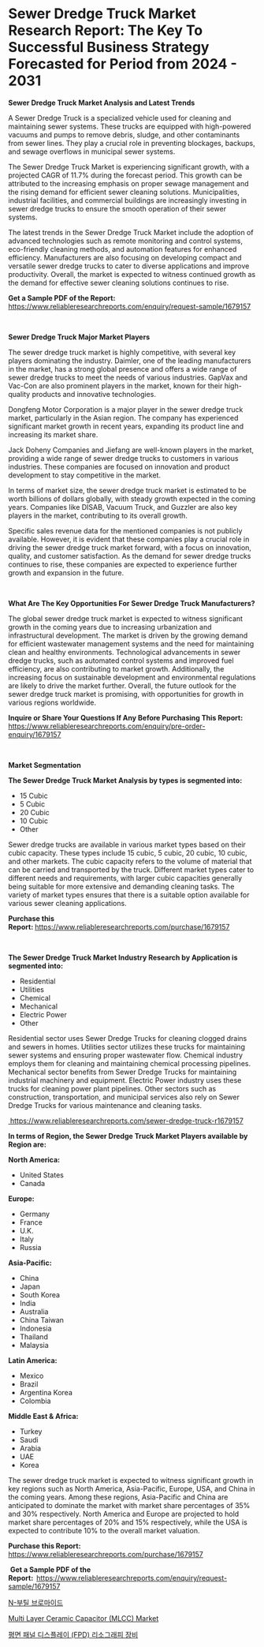 <p><h1>Sewer Dredge Truck Market Research Report: The Key To Successful Business Strategy Forecasted for Period from 2024 - 2031</h1></p><p><strong>Sewer Dredge Truck Market Analysis and Latest Trends</strong></p>
<p><p>A Sewer Dredge Truck is a specialized vehicle used for cleaning and maintaining sewer systems. These trucks are equipped with high-powered vacuums and pumps to remove debris, sludge, and other contaminants from sewer lines. They play a crucial role in preventing blockages, backups, and sewage overflows in municipal sewer systems.</p><p>The Sewer Dredge Truck Market is experiencing significant growth, with a projected CAGR of 11.7% during the forecast period. This growth can be attributed to the increasing emphasis on proper sewage management and the rising demand for efficient sewer cleaning solutions. Municipalities, industrial facilities, and commercial buildings are increasingly investing in sewer dredge trucks to ensure the smooth operation of their sewer systems.</p><p>The latest trends in the Sewer Dredge Truck Market include the adoption of advanced technologies such as remote monitoring and control systems, eco-friendly cleaning methods, and automation features for enhanced efficiency. Manufacturers are also focusing on developing compact and versatile sewer dredge trucks to cater to diverse applications and improve productivity. Overall, the market is expected to witness continued growth as the demand for effective sewer cleaning solutions continues to rise.</p></p>
<p><strong>Get a Sample PDF of the Report:&nbsp;</strong> <a href="https://www.reliableresearchreports.com/enquiry/request-sample/1679157">https://www.reliableresearchreports.com/enquiry/request-sample/1679157</a></p>
<p>&nbsp;</p>
<p><strong>Sewer Dredge Truck Major Market Players</strong></p>
<p><p>The sewer dredge truck market is highly competitive, with several key players dominating the industry. Daimler, one of the leading manufacturers in the market, has a strong global presence and offers a wide range of sewer dredge trucks to meet the needs of various industries. GapVax and Vac-Con are also prominent players in the market, known for their high-quality products and innovative technologies.</p><p>Dongfeng Motor Corporation is a major player in the sewer dredge truck market, particularly in the Asian region. The company has experienced significant market growth in recent years, expanding its product line and increasing its market share.</p><p>Jack Doheny Companies and Jiefang are well-known players in the market, providing a wide range of sewer dredge trucks to customers in various industries. These companies are focused on innovation and product development to stay competitive in the market.</p><p>In terms of market size, the sewer dredge truck market is estimated to be worth billions of dollars globally, with steady growth expected in the coming years. Companies like DISAB, Vacuum Truck, and Guzzler are also key players in the market, contributing to its overall growth.</p><p>Specific sales revenue data for the mentioned companies is not publicly available. However, it is evident that these companies play a crucial role in driving the sewer dredge truck market forward, with a focus on innovation, quality, and customer satisfaction. As the demand for sewer dredge trucks continues to rise, these companies are expected to experience further growth and expansion in the future.</p></p>
<p>&nbsp;</p>
<p><strong>What Are The Key Opportunities For Sewer Dredge Truck Manufacturers?</strong></p>
<p><p>The global sewer dredge truck market is expected to witness significant growth in the coming years due to increasing urbanization and infrastructural development. The market is driven by the growing demand for efficient wastewater management systems and the need for maintaining clean and healthy environments. Technological advancements in sewer dredge trucks, such as automated control systems and improved fuel efficiency, are also contributing to market growth. Additionally, the increasing focus on sustainable development and environmental regulations are likely to drive the market further. Overall, the future outlook for the sewer dredge truck market is promising, with opportunities for growth in various regions worldwide.</p></p>
<p><strong>Inquire or Share Your Questions If Any Before Purchasing This Report:</strong> <a href="https://www.reliableresearchreports.com/enquiry/pre-order-enquiry/1679157">https://www.reliableresearchreports.com/enquiry/pre-order-enquiry/1679157</a></p>
<p>&nbsp;</p>
<p><strong>Market Segmentation</strong></p>
<p><strong>The Sewer Dredge Truck Market Analysis by types is segmented into:</strong></p>
<p><ul><li>15 Cubic</li><li>5 Cubic</li><li>20 Cubic</li><li>10 Cubic</li><li>Other</li></ul></p>
<p><p>Sewer dredge trucks are available in various market types based on their cubic capacity. These types include 15 cubic, 5 cubic, 20 cubic, 10 cubic, and other markets. The cubic capacity refers to the volume of material that can be carried and transported by the truck. Different market types cater to different needs and requirements, with larger cubic capacities generally being suitable for more extensive and demanding cleaning tasks. The variety of market types ensures that there is a suitable option available for various sewer cleaning applications.</p></p>
<p><strong>Purchase this Report:&nbsp;</strong><a href="https://www.reliableresearchreports.com/purchase/1679157">https://www.reliableresearchreports.com/purchase/1679157</a></p>
<p>&nbsp;</p>
<p><strong>The Sewer Dredge Truck Market Industry Research by Application is segmented into:</strong></p>
<p><ul><li>Residential</li><li>Utilities</li><li>Chemical</li><li>Mechanical</li><li>Electric Power</li><li>Other</li></ul></p>
<p><p>Residential sector uses Sewer Dredge Trucks for cleaning clogged drains and sewers in homes. Utilities sector utilizes these trucks for maintaining sewer systems and ensuring proper wastewater flow. Chemical industry employs them for cleaning and maintaining chemical processing pipelines. Mechanical sector benefits from Sewer Dredge Trucks for maintaining industrial machinery and equipment. Electric Power industry uses these trucks for cleaning power plant pipelines. Other sectors such as construction, transportation, and municipal services also rely on Sewer Dredge Trucks for various maintenance and cleaning tasks.</p></p>
<p><a href="https://www.reliableresearchreports.com/sewer-dredge-truck-r1679157">&nbsp;https://www.reliableresearchreports.com/sewer-dredge-truck-r1679157</a></p>
<p><strong>In terms of Region, the Sewer Dredge Truck Market Players available by Region are:</strong></p>
<p>
    <p> <strong> North America: </strong>
        <ul>
            <li>United States</li>
            <li>Canada</li>
        </ul>
        </p> 
    <p> <strong> Europe: </strong>
        <ul>
            <li>Germany</li>
            <li>France</li>
            <li>U.K.</li>
            <li>Italy</li>
            <li>Russia</li>
        </ul>
        </p> 
    <p> <strong> Asia-Pacific: </strong>
        <ul>
            <li>China</li>
            <li>Japan</li>
            <li>South Korea</li>
            <li>India</li>
            <li>Australia</li>
            <li>China Taiwan</li>
            <li>Indonesia</li>
            <li>Thailand</li>
            <li>Malaysia</li>
        </ul>
        </p> 
    <p> <strong> Latin America: </strong>
        <ul>
            <li>Mexico</li>
            <li>Brazil</li>
            <li>Argentina Korea</li>
            <li>Colombia</li>
        </ul>
        </p> 
    <p> <strong> Middle East & Africa: </strong>
        <ul>
            <li>Turkey</li>
            <li>Saudi</li>
            <li>Arabia</li>
            <li>UAE</li>
            <li>Korea</li>
        </ul>
    </p>
    </p>
<p><p>The sewer dredge truck market is expected to witness significant growth in key regions such as North America, Asia-Pacific, Europe, USA, and China in the coming years. Among these regions, Asia-Pacific and China are anticipated to dominate the market with market share percentages of 35% and 30% respectively. North America and Europe are projected to hold market share percentages of 20% and 15% respectively, while the USA is expected to contribute 10% to the overall market valuation.</p></p>
<p><strong>Purchase this Report: </strong><a href="https://www.reliableresearchreports.com/purchase/1679157">https://www.reliableresearchreports.com/purchase/1679157</a></p>
<p>&nbsp;<strong>Get a Sample PDF of the Report:&nbsp;&nbsp;</strong><a href="https://www.reliableresearchreports.com/enquiry/request-sample/1679157">https://www.reliableresearchreports.com/enquiry/request-sample/1679157</a></p>
<p><strong></strong></p>
<p><p><a href="https://github.com/kein8762/Market-Research-Report-List-1/blob/main/510779793618.md">N-부틸 브로마이드</a></p><p><a href="https://issuu.com/reportprime-2/docs/multi-layer-ceramic-capacitor-mlcc-_5ee2e8ec872b44">Multi Layer Ceramic Capacitor (MLCC) Market</a></p><p><a href="https://github.com/RichardLueilwitz787/Market-Research-Report-List-2/blob/main/185229993617.md">평면 패널 디스플레이 (FPD) 리소그래피 장비</a></p></p>
